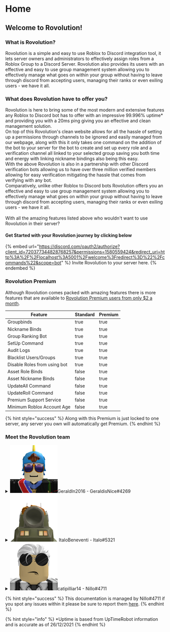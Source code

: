 # Home

## Welcome to Rovolution!

### What is Rovolution?

Rovolution is a simple and easy to use Roblox to Discord integration tool, it lets server owners and administrators to effectively assign roles from a Roblox Group to a Discord Server. Rovolution also provides its users with an effective and easy to use group management system allowing you to effectively manage what goes on within your group without having to leave through discord from accepting users, managing their ranks or even exiling users - we have it all.&#x20;

### What does Rovolution have to offer you?

Rovolution is here to bring some of the most modern and extensive features any Roblox to Discord bot has to offer with an impressive 99.996% uptime\* and providing you with a 20ms ping giving you an effective and clean management solution. \
On top of this Rovolution's clean website allows for all the hassle of setting up a permissions through channels to be ignored and easily managed from our webpage, along with this it only takes  one command on the addition of the bot to your server for the bot to create and set up every role and a verification channel all linked to your selected group saving you both time and energy with linking nickname bindings also being this easy. \
With the above Rovolution is also in a partnership with other Discord verification bots allowing us to have over three million verified members allowing for easy verification mitigating the hassle that comes from verifying with any bot.\
Comparatively, unlike other Roblox to Discord bots Rovolution offers you an effective and easy to use group management system allowing you to effectively manage what goes on within your group without having to leave through discord from accepting users, managing their ranks or even exiling users - we have it all. \
\
With all the amazing features listed above who wouldn't want to use Rovolution in their server?

#### Get Started with your Rovolution journey by clicking below

{% embed url="https://discord.com/oauth2/authorize?client_id=720377344828768257&permissions=1580559424&redirect_uri=http%3A%2F%2Flocalhost%3A5001%2Fwelcome%3Fredirect%3D%22%2Fcommands%22&scope=bot" %}
Invite Rovolution to your server here.
{% endembed %}

### Rovolution Premium

Although Rovolution comes packed with amazing features there is more features that are available to [Rovolution Premium users from only $2 a month](https://www.rovolution.me/premium).

<table><thead><tr><th>Feature</th><th data-type="checkbox">Standard</th><th data-type="checkbox">Premium</th></tr></thead><tbody><tr><td>Groupbinds</td><td>true</td><td>true</td></tr><tr><td>Nickname Binds</td><td>true</td><td>true</td></tr><tr><td>Group Ranking Bot</td><td>true</td><td>true</td></tr><tr><td>SetUp Command</td><td>true</td><td>true</td></tr><tr><td>Audit Logs</td><td>true</td><td>true</td></tr><tr><td>Blacklist Users/Groups </td><td>true</td><td>true</td></tr><tr><td>Disable Roles from using bot</td><td>true</td><td>true</td></tr><tr><td>Asset Role Binds</td><td>false</td><td>true</td></tr><tr><td>Asset Nickname Binds</td><td>false</td><td>true</td></tr><tr><td>UpdateAll Command</td><td>false</td><td>true</td></tr><tr><td>UpdateRoll Command</td><td>false</td><td>true</td></tr><tr><td>Premium Support Service</td><td>false</td><td>true</td></tr><tr><td>Minimum Roblox Account Age</td><td>false</td><td>true</td></tr></tbody></table>

{% hint style="success" %}
Along with this Premium is just locked to one server, any server you own will automatically get Premium.
{% endhint %}

### Meet the Rovolution team

<details>

<summary><img src=".gitbook/assets/Png (37).png" alt="">GeraldIn2016 - GeraldisNice#4269</summary>

GeraldIn2016 role within Rovolution is the founder and creator of Rovolution he is the very reason Rovolution is able to bring together over 9.8k Roblox users.

</details>

<details>

<summary><img src=".gitbook/assets/Png (36).png" alt=""> ItaloBeneventi - Italo#5321</summary>



</details>

<details>

<summary><img src=".gitbook/assets/Png (38).png" alt="">catipilliar14 - Nillo#4711</summary>

catipilliar14 is the driving force of Rovolution behind the scenes and in the public face, he oversees GDPR compliance along with managing customer relationships within Rovolution allowing for any issues to be resolved quickly and resourcefully.&#x20;

</details>

{% hint style="success" %}
This documentation is managed by Nillo#4711 if you spot any issues within it please be sure to report them [here](https://discord.com/invite/2bMg4evVWz).
{% endhint %}

{% hint style="info" %}
\*Uptime is based from UpTimeRobot information and is accurate as of 26/12/2021
{% endhint %}


